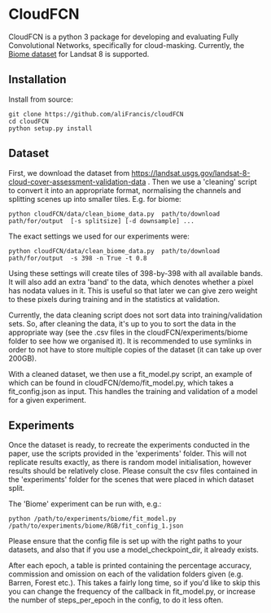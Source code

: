 # CloudFCN

CloudFCN is a python 3 package for developing and evaluating Fully Convolutional Networks, specifically for cloud-masking. Currently, the [Biome dataset](https://landsat.usgs.gov/landsat-8-cloud-cover-assessment-validation-data) for Landsat 8 is supported.


## Installation

Install from source:
```
git clone https://github.com/aliFrancis/cloudFCN
cd cloudFCN
python setup.py install
```

## Dataset

First, we download the dataset from https://landsat.usgs.gov/landsat-8-cloud-cover-assessment-validation-data
. Then we use a 'cleaning' script to convert it into an appropriate format, normalising the channels and splitting scenes up into smaller tiles. E.g. for biome:

```
python cloudFCN/data/clean_biome_data.py  path/to/download  path/for/output  [-s splitsize] [-d downsample] ...
```

The exact settings we used for our experiments were:

```
python cloudFCN/data/clean_biome_data.py  path/to/download  path/for/output  -s 398 -n True -t 0.8
```

Using these settings will create tiles of 398-by-398 with all available bands. It will also add an extra 'band' to the data, which denotes whether a pixel has nodata values in it. This is useful so that later we can give zero weight to these pixels during training and in the statistics at validation.

Currently, the data cleaning script does not sort data into training/validation sets. So, after cleaning the data, it's up to you to sort the data in the appropriate way (see the .csv files in the cloudFCN/experiments/biome folder to see how we organised it). It is recommended to use symlinks in order to not have to store multiple copies of the dataset (it can take up over 200GB).

With a cleaned dataset, we then use a fit_model.py script, an example of which can be found in cloudFCN/demo/fit_model.py, which takes a fit_config.json as input. This handles the training and validation of a model for a given experiment.


## Experiments

Once the dataset is ready, to recreate the experiments conducted in the paper, use the scripts provided in the 'experiments' folder. This will not replicate results exactly, as there is random model initialisation, however results should be relatively close. Please consult the csv files contained in the 'experiments' folder for the scenes that were placed in which dataset split.

The 'Biome' experiment can be run with, e.g.:

```
python /path/to/experiments/biome/fit_model.py /path/to/experiments/biome/RGB/fit_config_1.json
```

Please ensure that the config file is set up with the right paths to your datasets, and also that if you use a model_checkpoint_dir, it already exists.

After each epoch, a table is printed containing the percentage accuracy, commission and omission on each of the validation folders given (e.g. Barren, Forest etc.). This takes a fairly long time, so if you'd like to skip this you can change the frequency of the callback in fit_model.py, or increase the number of steps_per_epoch in the config, to do it less often.
